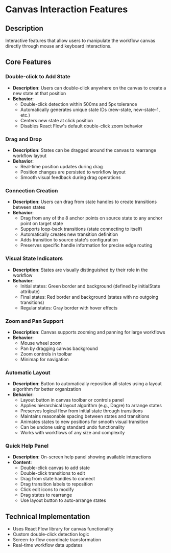 # Canvas Interaction Features

## Description
Interactive features that allow users to manipulate the workflow canvas directly through mouse and keyboard interactions.

## Core Features

### Double-click to Add State
- **Description**: Users can double-click anywhere on the canvas to create a new state at that position
- **Behavior**: 
  - Double-click detection within 500ms and 5px tolerance
  - Automatically generates unique state IDs (new-state, new-state-1, etc.)
  - Centers new state at click position
  - Disables React Flow's default double-click zoom behavior

### Drag and Drop
- **Description**: States can be dragged around the canvas to rearrange workflow layout
- **Behavior**:
  - Real-time position updates during drag
  - Position changes are persisted to workflow layout
  - Smooth visual feedback during drag operations

### Connection Creation
- **Description**: Users can drag from state handles to create transitions between states
- **Behavior**:
  - Drag from any of the 8 anchor points on source state to any anchor point on target state
  - Supports loop-back transitions (state connecting to itself)
  - Automatically creates new transition definition
  - Adds transition to source state's configuration
  - Preserves specific handle information for precise edge routing

### Visual State Indicators
- **Description**: States are visually distinguished by their role in the workflow
- **Behavior**:
  - Initial states: Green border and background (defined by initialState attribute)
  - Final states: Red border and background (states with no outgoing transitions)
  - Regular states: Gray border with hover effects

### Zoom and Pan Support
- **Description**: Canvas supports zooming and panning for large workflows
- **Behavior**:
  - Mouse wheel zoom
  - Pan by dragging canvas background
  - Zoom controls in toolbar
  - Minimap for navigation

### Automatic Layout
- **Description**: Button to automatically reposition all states using a layout algorithm for better organization
- **Behavior**:
  - Layout button in canvas toolbar or controls panel
  - Applies hierarchical layout algorithm (e.g., Dagre) to arrange states
  - Preserves logical flow from initial state through transitions
  - Maintains reasonable spacing between states and transitions
  - Animates states to new positions for smooth visual transition
  - Can be undone using standard undo functionality
  - Works with workflows of any size and complexity

### Quick Help Panel
- **Description**: On-screen help panel showing available interactions
- **Content**:
  - Double-click canvas to add state
  - Double-click transitions to edit
  - Drag from state handles to connect
  - Drag transition labels to reposition
  - Click edit icons to modify
  - Drag states to rearrange
  - Use layout button to auto-arrange states

## Technical Implementation
- Uses React Flow library for canvas functionality
- Custom double-click detection logic
- Screen-to-flow coordinate transformation
- Real-time workflow data updates
